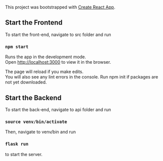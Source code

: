 This project was bootstrapped with [Create React App](https://github.com/facebook/create-react-app).

## Start the Frontend

To start the front-end, navigate to src folder and run

### `npm start`

Runs the app in the development mode.<br />
Open [http://localhost:3000](http://localhost:3000) to view it in the browser.

The page will reload if you make edits.<br />
You will also see any lint errors in the console. Run npm init if packages are not yet downloaded. 

## Start the Backend

To start the back-end, navigate to api folder and run

### `source venv/bin/activate`

Then, navigate to venv/bin and run

### `flask run`

to start the server. 

